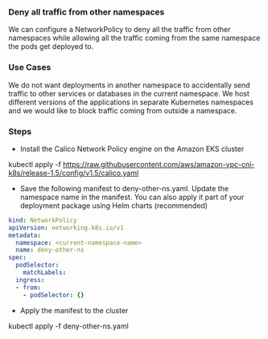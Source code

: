 ### Deny all traffic from other namespaces

We can configure a NetworkPolicy to deny all the traffic from other namespaces while allowing all the traffic coming from the same namespace the pods get deployed to.

### Use Cases

We do not want deployments in another namespace to accidentally send traffic to other services or databases in the current namespace.
We host different versions of the applications in separate Kubernetes namespaces and we would like to block traffic coming from outside a namespace.
### Steps

- Install the Calico Network Policy engine on the Amazon EKS cluster

 kubectl apply -f https://raw.githubusercontent.com/aws/amazon-vpc-cni-k8s/release-1.5/config/v1.5/calico.yaml


- Save the following manifest to deny-other-ns.yaml. Update the namespace name in the manifest. You can also apply it part of your deployment package using Helm charts (recommended)
```yaml
kind: NetworkPolicy
apiVersion: networking.k8s.io/v1
metadata:
  namespace: <current-namespace-name>
  name: deny-other-ns
spec:
  podSelector:
    matchLabels:
  ingress:
  - from:
    - podSelector: {}
```

- Apply the manifest to the cluster

 kubectl apply -f deny-other-ns.yaml